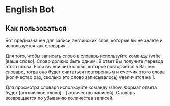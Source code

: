 # English Bot

## Как пользоваться

Бот предназначен для записи английских слов, которые вы не знаете и используется как словарик.

Для того, чтобы записать слово в словарь используйте команду /write [ваше слово]. Слово должно быть одним. В ответ Вы получите перевод этого слова. Если вы впишите слово, которое повторяется в Вашем словаре, тогда оно будет считаться повторенным и счетчик этого слова (количество раз, сколько это слово записывалось) увеличится на 1.

Для просмотра словаря используйте команду /show.
Формат ответа будет [английское слово] - [количество записей].
Словарь возвращается по убыванию количества записей.